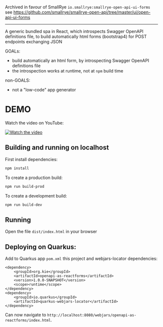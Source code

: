 Archived in favour of SmallRye `io.smallrye:smallrye-open-api-ui-forms` see https://github.com/smallrye/smallrye-open-api/tree/master/ui/open-api-ui-forms

---

A generic bundled spa in React, which introspects Swagger OpenAPI definitions file, to build automatically html forms (bootstrap4) for POST endpoints exchanging JSON

GOALs:
- build automatically an html form, by introspecting Swagger OpenAPI definitions file
- the introspection works at runtime, not at `npm` build time

non-GOALS:
- not a "low-code" app generator

# DEMO

Watch the video on YouTube:

[![Watch the video](https://img.youtube.com/vi/av_DoGNl2jI/hqdefault.jpg)](https://youtu.be/av_DoGNl2jI)

## Building and running on localhost

First install dependencies:

```sh
npm install
```

To create a production build:

```sh
npm run build-prod
```

To create a development build:

```sh
npm run build-dev
```

## Running

Open the file `dist/index.html` in your browser

## Deploying on Quarkus:

Add to Quarkus app `pom.xml` this project and webjars-locator dependencies:

```
<dependency>
    <groupId>org.kie</groupId>
    <artifactId>openapi-as-reactforms</artifactId>
    <version>1.0.0-SNAPSHOT</version>
    <scope>runtime</scope>
</dependency>
<dependency>
    <groupId>io.quarkus</groupId>
    <artifactId>quarkus-webjars-locator</artifactId>
</dependency>
```

Can now navigate to `http://localhost:8080/webjars/openapi-as-reactforms/index.html`.
